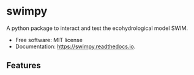 swimpy
======


A python package to interact and test the ecohydrological model SWIM.


* Free software: MIT license
* Documentation: https://swimpy.readthedocs.io.


Features
--------
